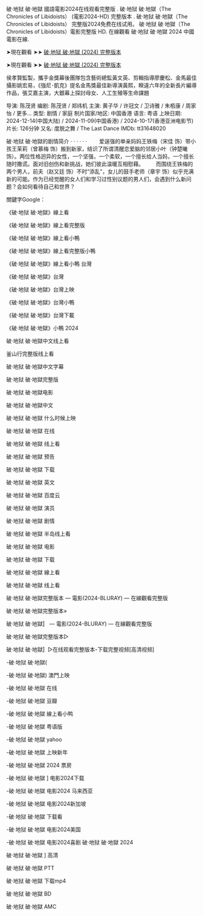 破·地狱 破·地獄 國語電影2024在线观看完整版 . 破·地狱 破·地獄（The Chronicles of Libidoists） (電影2024-HD) 完整版本 . 破·地狱 破·地獄（The Chronicles of Libidoists） 完整版2024免费在线试用。 破·地狱 破·地獄（The Chronicles of Libidoists）電影完整版 HD. 在線觀看 破·地狱 破·地獄 2024 中國電影在線.

➤現在觀看 ➤➤ [破·地狱 破·地獄 (2024) 完整版本](123justwatch.xyz/zh/movie/936245?ref-github)

➤現在觀看 ➤➤ [破·地狱 破·地獄 (2024) 完整版本](123justwatch.xyz/zh/movie/936245?ref-github)

侯孝賢監製，攜手金獎幕後團隊包含藝術總監黃文英、剪輯指導廖慶松、金馬最佳攝影姚宏易，《強尼･凱克》提名金馬獎最佳新導演黃熙，睽違六年的全新長片編導作品，張艾嘉主演，大銀幕上探討母女、人工生殖等生命課題

导演: 陈茂贤 编剧: 陈茂贤 / 郑纬机 主演: 黄子华 / 许冠文 / 卫诗雅 / 朱栢康 / 周家怡 / 更多... 类型: 剧情 / 家庭 制片国家/地区: 中国香港 语言: 粤语 上映日期: 2024-12-14(中国大陆) / 2024-11-09(中国香港) / 2024-10-17(香港亚洲电影节) 片长: 126分钟 又名: 度脱之舞 / The Last Dance IMDb: tt31648020

破·地狱 破·地獄的剧情简介 · · · · · · 　　爱逞强的单亲妈妈王铁梅（宋佳 饰）带小孩王茉莉（曾慕梅 饰）搬到新家，结识了所谓清醒恋爱脑的邻居小叶（钟楚曦 饰）。两位性格迥异的女性，一个坚强，一个柔软，一个擅长给人当妈，一个擅长随时撒谎。面对旧创伤和新挑战，她们彼此温暖互相慰藉。 　　而围绕王铁梅的两个男人，前夫（赵又廷 饰）不时“添乱”，女儿的鼓手老师（章宇 饰）似乎充满新的可能。作为已经觉醒的女人们和学习过性别议题的男人们，会遇到什么新问题？会如何看待自己和世界？

關鍵字Google：

《破·地狱 破·地獄》線上看

《破·地狱 破·地獄》線上看完整版

《破·地狱 破·地獄》線上看小鴨

《破·地狱 破·地獄》線上看完整版小鴨

《破·地狱 破·地獄》線上看小鴨 台灣

《破·地狱 破·地獄》台灣

《破·地狱 破·地獄》台灣上映

《破·地狱 破·地獄》台灣小鴨

《破·地狱 破·地獄》台灣下載

《破·地狱 破·地獄》小鴨 2024

破·地狱 破·地獄中文线上看

釜山行完整版线上看

破·地狱 破·地獄中文字幕

破·地狱 破·地獄完整版

破·地狱 破·地獄电影

破·地狱 破·地獄中文

破·地狱 破·地獄 什么时候上映

破·地狱 破·地獄 在线

破·地狱 破·地獄 线上看

破·地狱 破·地獄 预告

破·地狱 破·地獄 下载

破·地狱 破·地獄 英文

破·地狱 破·地獄 百度云

破·地狱 破·地獄 演员

破·地狱 破·地獄 剧情

破·地狱 破·地獄 半岛线上看

破·地狱 破·地獄 电影

破·地狱 破·地獄 下载

破·地狱 破·地獄 線上看

破·地狱 破·地獄 线上看

破·地狱 破·地獄完整版本 — 電影(2024-BLURAY) — 在線觀看完整版

破·地狱 破·地獄完整版本»

破·地狱 破·地獄〛 — 電影(2024-BLURAY) — 在線觀看完整版

破·地狱 破·地獄完整版本▷

破·地狱 破·地獄〛▷在线观看完整版本-下载完整视频[高清视频]

-破·地狱 破·地獄(

-破·地狱 破·地獄) 澳門上映

-破·地狱 破·地獄 在线

-破·地狱 破·地獄 豆瓣

-破·地狱 破·地獄 線上看小鸭

-破·地狱 破·地獄 粤语版

-破·地狱 破·地獄 yahoo

-破·地狱 破·地獄 上映新年

-破·地狱 破·地獄 2024 票房

-破·地狱 破·地獄 ] 电影2024下载

-破·地狱 破·地獄 电影2024 马来西亚

-破·地狱 破·地獄 电影2024新加坡

-破·地狱 破·地獄 下载看

-破·地狱 破·地獄 电影2024美国

-破·地狱 破·地獄 电影2024喜剧 破·地狱 破·地獄 2024

破·地狱 破·地獄 ] 高清

破·地狱 破·地獄 PTT

破·地狱 破·地獄 下载mp4

破·地狱 破·地獄 BD

破·地狱 破·地獄 AMC
